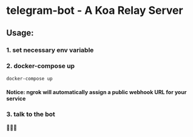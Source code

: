 # telegram-bot - A Koa Relay Server

## Usage:

### 1. set necessary env variable

### 2. docker-compose up
```sh
docker-compose up
```

#### Notice: ngrok will automatically assign a public webhook URL for your service

### 3. talk to the bot

:tada::tada::tada:
